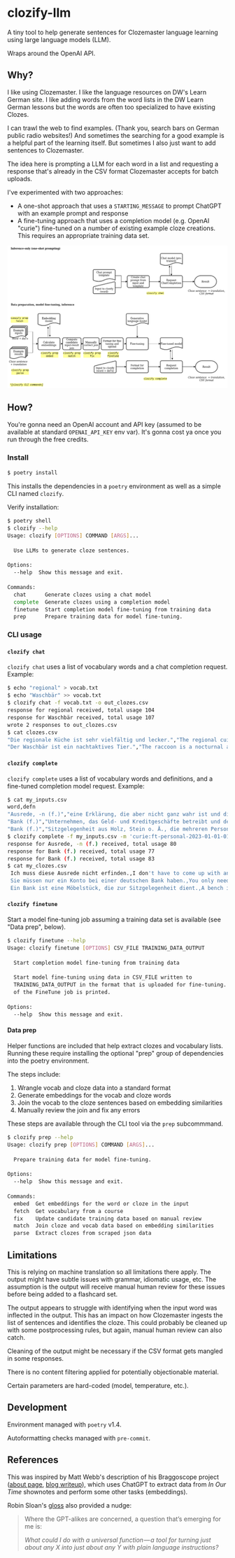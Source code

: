 # clozify-llm

A tiny tool to help generate sentences for Clozemaster language learning using large language models (LLM).

Wraps around the OpenAI API.

## Why?

I like using Clozemaster. I like the language resources on DW's Learn German site. I like adding words from the word lists in the DW Learn German lessons but the words are often too specialized to have existing Clozes.

I can trawl the web to find examples. (Thank you, search bars on German public radio websites!) And sometimes the searching for a good example is a helpful part of the learning itself. But sometimes I also just want to add sentences to Clozemaster.

The idea here is prompting a LLM for each word in a list and requesting a response that's already in the CSV format Clozemaster accepts for batch uploads.

I've experimented with two approaches:
- A one-shot approach that uses a `STARTING_MESSAGE` to prompt ChatGPT with an example prompt and response
- A fine-tuning approach that uses a completion model (e.g. OpenAI "curie") fine-tuned on a number of existing example cloze creations. This requires an appropriate training data set.

![Flowchart](docs/process-flow.png)

## How?

You're gonna need an OpenAI account and API key (assumed to be available at standard `OPENAI_API_KEY` env var). It's gonna cost ya once you run through the free credits.

### Install

```bash
$ poetry install
```

This installs the dependencies in a `poetry` environment as well as a simple CLI named `clozify`.

Verify installation:

```bash
$ poetry shell
$ clozify --help
Usage: clozify [OPTIONS] COMMAND [ARGS]...

  Use LLMs to generate cloze sentences.

Options:
  --help  Show this message and exit.

Commands:
  chat      Generate clozes using a chat model
  complete  Generate clozes using a completion model
  finetune  Start completion model fine-tuning from training data
  prep      Prepare training data for model fine-tuning.
```

### CLI usage

#### `clozify chat`

`clozify chat` uses a list of vocabulary words and a chat completion request. Example:

```bash
$ echo "regional" > vocab.txt
$ echo "Waschbär" >> vocab.txt
$ clozify chat -f vocab.txt -o out_clozes.csv
response for regional received, total usage 104
response for Waschbär received, total usage 107
wrote 2 responses to out_clozes.csv
$ cat clozes.csv
"Die regionale Küche ist sehr vielfältig und lecker.","The regional cuisine is very diverse and delicious.","regional"
"Der Waschbär ist ein nachtaktives Tier.","The raccoon is a nocturnal animal.","Waschbär"
```

#### `clozify complete`

`clozify complete` uses a list of vocabulary words and definitions, and a fine-tuned completion model request. Example:

```bash
$ cat my_inputs.csv
word,defn
"Ausrede, -n (f.)","eine Erklärung, die aber nicht ganz wahr ist und die eine Entschuldigung für etwas sein soll"
"Bank (f.)","Unternehmen, das Geld- und Kreditgeschäfte betreibt und den Zahlungsverkehr vermittelt"
"Bank (f.)","Sitzgelegenheit aus Holz, Stein o. Ä., die mehreren Personen nebeneinander Platz bietet"
$ clozify complete -f my_inputs.csv -m 'curie:ft-personal-2023-01-01-01-01-01' -o my_clozes.csv
response for Ausrede, -n (f.) received, total usage 80
response for Bank (f.) received, total usage 77
response for Bank (f.) received, total usage 83
$ cat my_clozes.csv
 Ich muss diese Ausrede nicht erfinden.,I don't have to come up with an excuse.,Ausrede
 Sie müssen nur ein Konto bei einer deutschen Bank haben.,You only need a bank account in Germany.,Bank
 Ein Bank ist eine Möbelstück, die zur Sitzgelegenheit dient.,A bench is a piece of furniture that serves as a seating device.,Bank
```

#### `clozify finetune`

Start a model fine-tuning job assuming a training data set is available (see "Data prep", below).

```bash
$ clozify finetune --help
Usage: clozify finetune [OPTIONS] CSV_FILE TRAINING_DATA_OUTPUT

  Start completion model fine-tuning from training data

  Start model fine-tuning using data in CSV_FILE written to
  TRAINING_DATA_OUTPUT in the format that is uploaded for fine-tuning. Details
  of the FineTune job is printed.

Options:
  --help  Show this message and exit.
```

#### Data prep

Helper functions are included that help extract clozes and vocabulary lists. Running these require installing the optional "prep" group of dependencies into the poetry environment.

The steps include:
1) Wrangle vocab and cloze data into a standard format
2) Generate embeddings for the vocab and cloze words
3) Join the vocab to the cloze sentences based on embedding similarities
4) Manually review the join and fix any errors

These steps are available through the CLI tool via the `prep` subcommmand.

```bash
$ clozify prep --help
Usage: clozify prep [OPTIONS] COMMAND [ARGS]...

  Prepare training data for model fine-tuning.

Options:
  --help  Show this message and exit.

Commands:
  embed  Get embeddings for the word or cloze in the input
  fetch  Get vocabulary from a course
  fix    Update candidate training data based on manual review
  match  Join cloze and vocab data based on embedding similarities
  parse  Extract clozes from scraped json data
```

## Limitations

This is relying on machine translation so all limitations there apply. The output might have subtle issues with grammar, idiomatic usage, etc. The assumption is the output will receive manual human review for these issues before being added to a flashcard set.

The output appears to struggle with identifying when the input word was inflected in the output. This has an impact on how Clozemaster ingests the list of sentences and identifies the cloze. This could probably be cleaned up with some postprocessing rules, but again, manual human review can also catch.

Cleaning of the output might be necessary if the CSV format gets mangled in some responses.

There is no content filtering applied for potentially objectionable material.

Certain parameters are hard-coded (model, temperature, etc.).

## Development

Environment managed with `poetry` v1.4.

Autoformatting checks managed with `pre-commit`.

## References

This was inspired by Matt Webb's description of his Braggoscope project ([about page](https://genmon.github.io/braggoscope/about), [blog writeup](https://interconnected.org/home/2023/02/07/braggoscope)), which uses ChatGPT to extract data from *In Our Time* shownotes and perform some other tasks (embeddings).

Robin Sloan's [gloss](https://www.robinsloan.com/lab/phase-change/) also provided a nudge:

> Where the GPT-alikes are concerned, a question that’s emerging for me is:
>
> *What could I do with a universal function — a tool for turning just about any X into just about any Y with plain language instructions?*
